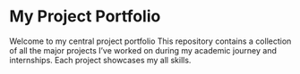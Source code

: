 # My Project Portfolio

Welcome to my central project portfolio This repository contains a collection of all the major projects I’ve worked on during my academic journey and internships. Each project showcases my all skills.


